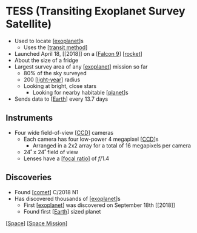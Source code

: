 # TESS (Transiting Exoplanet Survey Satellite)

- Used to locate [[exoplanet]]s
  - Uses the [[transit method]]
- Launched April 18, [[2018]] on a [[Falcon 9]] [[rocket]]
- About the size of a fridge
- Largest survey area of any [[exoplanet]] mission so far
  - 80% of the sky surveyed
  - 200 [[light-year]] radius
  - Looking at bright, close stars
    - Looking for nearby habitable [[planet]]s
- Sends data to [[Earth]] every 13.7 days

## Instruments

- Four wide field-of-view [[CCD]] cameras
  - Each camera has four low-power 4 megapixel [[CCD]]s
    - Arranged in a 2x2 array for a total of 16 megapixels per camera
  - 24˚ x 24˚ field of view
  - Lenses have a [[focal ratio]] of $f$/1.4

## Discoveries

- Found [[comet]] C/2018 N1
- Has discovered thousands of [[exoplanet]]s
  - First [[exoplanet]] was discovered on September 18th [[2018]]
  - Found first [[Earth]] sized planet

[[Space]] [[Space Mission]]

[//begin]: # "Autogenerated link references for markdown compatibility"
[exoplanet]: exoplanet "Exoplanet"
[transit method]: transit-method "Transit Method"
[Falcon 9]: falcon-9 "Falcon 9"
[rocket]: rocket "Rocket"
[light-year]: light-year "Light-year"
[planet]: planet "Planet"
[Earth]: earth "Earth 🜨"
[CCD]: ccd "CCD (Charge-Coupled Device)"
[focal ratio]: focal-ratio "Focal Ratio"
[comet]: comet "Comet"
[Space]: space "Space"
[Space Mission]: space-mission "Space Mission"
[//end]: # "Autogenerated link references"